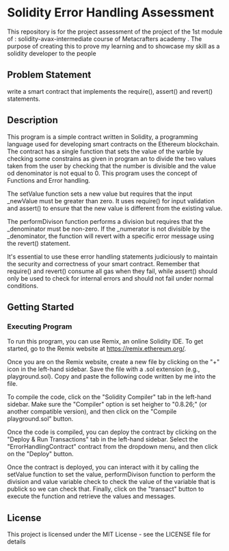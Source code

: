 # Solidity Error Handling Assessment
This repository is for the project assessment of the project of the 1st module of : solidity-avax-intermediate course of Metacrafters academy . The purpose of creating this to prove my learning and to showcase my skill as a solidity developer to the people

## Problem Statement

write a smart contract that implements the require(), assert() and revert() statements.

## Description
This program is a simple contract written in Solidity, a programming language used for developing smart contracts on the Ethereum blockchain. The contract has a single function that sets the value of the varble by checking some constrains as given in program an to divide the two values taken from the user by checking that the number is divisible and the value od denominator is not equal to 0. This program uses the concept of Functions and Error handling.

The setValue function sets a new value but requires that the input _newValue must be greater than zero. It uses require() for input validation and assert() to ensure that the new value is different from the existing value.

The performDivison function performs a division but requires that the _denominator must be non-zero. If the _numerator is not divisible by the _denominator, the function will revert with a specific error message using the revert() statement.

It's essential to use these error handling statements judiciously to maintain the security and correctness of your smart contract. Remember that require() and revert() consume all gas when they fail, while assert() should only be used to check for internal errors and should not fail under normal conditions.

## Getting Started

### Executing Program

To run this program, you can use Remix, an online Solidity IDE. To get started, go to the Remix website at https://remix.ethereum.org/.

Once you are on the Remix website, create a new file by clicking on the "+" icon in the left-hand sidebar. Save the file with a .sol extension (e.g., playground.sol). Copy and paste the following code written by me into the file.

To compile the code, click on the "Solidity Compiler" tab in the left-hand sidebar. Make sure the "Compiler" option is set heigher to "0.8.26;" (or another compatible version), and then click on the "Compile playground.sol" button.

Once the code is compiled, you can deploy the contract by clicking on the "Deploy & Run Transactions" tab in the left-hand sidebar. Select the "ErrorHandlingContract" contract from the dropdown menu, and then click on the "Deploy" button.

Once the contract is deployed, you can interact with it by calling the setValue function to set the value, performDivison function to perform the division and value variable check to check the value of the variable that is publick so we can check that. Finally, click on the "transact" button to execute the function and retrieve the values and messages.


## License

This project is licensed under the MIT License - see the LICENSE file for details
